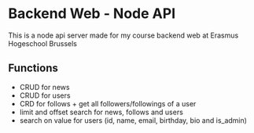 # Backend Web - Node API

This is a node api server made for my course backend web at Erasmus Hogeschool Brussels

## Functions

- CRUD for news
- CRUD for users
- CRD for follows + get all followers/followings of a user
- limit and offset search for news, follows and users
- search on value for users (id, name, email, birthday, bio and is_admin)
